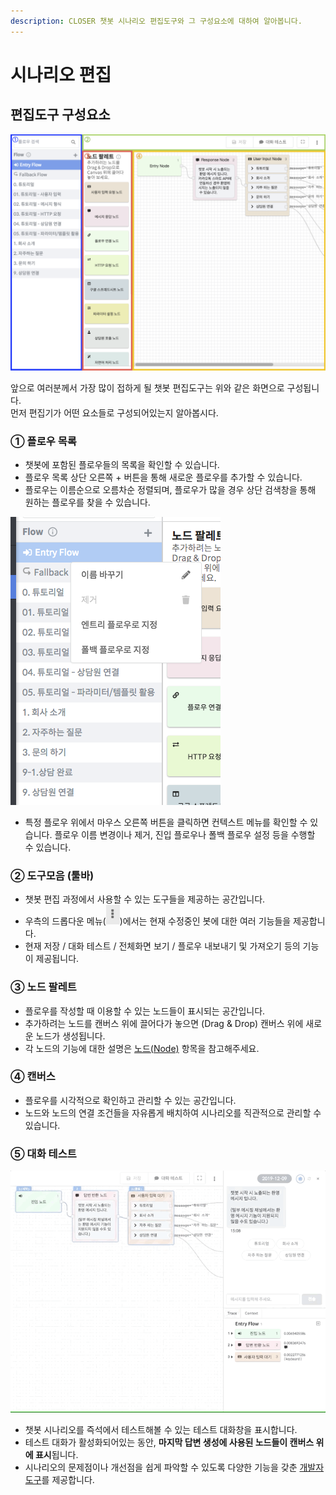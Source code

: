 ```yaml
---
description: CLOSER 챗봇 시나리오 편집도구와 그 구성요소에 대하여 알아봅니다.
---
```


# 시나리오 편집

## 편집도구 구성요소

![&#xCC57;&#xBD07; &#xC2DC;&#xB098;&#xB9AC;&#xC624; &#xD3B8;&#xC9D1; &#xB3C4;&#xAD6C;](../../.gitbook/assets/image.png)

앞으로 여러분께서 가장 많이 접하게 될 챗봇 편집도구는 위와 같은 화면으로 구성됩니다.   
먼저 편집기가 어떤 요소들로 구성되어있는지 알아봅시다.

### ① 플로우 목록

* 챗봇에 포함된 플로우들의 목록을 확인할 수 있습니다.
* 플로우 목록 상단 오른쪽 + 버튼을 통해 새로운 플로우를 추가할 수 있습니다.
* 플로우는 이름순으로 오름차순 정렬되며, 플로우가 많을 경우 상단 검색창을 통해 원하는 플로우를 찾을 수 있습니다.

![&#xD50C;&#xB85C;&#xC6B0; &#xBAA9;&#xB85D; &#xCEE8;&#xD14D;&#xC2A4;&#xD2B8; &#xBA54;&#xB274;](../../.gitbook/assets/image%20%2842%29.png)

* 특정 플로우 위에서 마우스 오른쪽 버튼을 클릭하면 컨텍스트 메뉴를 확인할 수 있습니다.  플로우 이름 변경이나 제거, 진입 플로우나 폴백 플로우 설정 등을 수행할 수 있습니다. 

### **② 도구모음 \(툴바\)**

* 챗봇 편집 과정에서 사용할 수 있는 도구들을 제공하는 공간입니다.
* 우측의 드롭다운 메뉴\(![](../../.gitbook/assets/dropdown_icon.png)\)에서는 현재 수정중인 봇에 대한 여러 기능들을 제공합니다.
* 현재 저장 / 대화 테스트 / 전체화면 보기 / 플로우 내보내기 및 가져오기 등의 기능이 제공됩니다.  

### ③ 노드 팔레트

* 플로우를 작성할 때 이용할 수 있는 노드들이 표시되는 공간입니다.
* 추가하려는 노드를 캔버스 위에 끌어다가 놓으면 \(Drag & Drop\) 캔버스 위에 새로운 노드가 생성됩니다. 
* 각 노드의 기능에 대한 설명은 [노드\(Node\)](node/) 항목을 참고해주세요. 

### ④ 캔버스

* 플로우를 시각적으로 확인하고 관리할 수 있는 공간입니다.
* 노드와 노드의 연결 조건들을 자유롭게 배치하여 시나리오를 직관적으로 관리할 수 있습니다.

### ⑤ 대화 테스트

![&#xB300;&#xD654; &#xD14C;&#xC2A4;&#xD2B8; &#xD654;&#xBA74;](../../.gitbook/assets/bot-inspector.gif)

* 챗봇 시나리오를 즉석에서 테스트해볼 수 있는 테스트 대화창을 표시합니다.
* 테스트 대화가 활성화되어있는 동안, **마지막 답변 생성에 사용된 노드들이 캔버스 위에 표시**됩니다.
* 시나리오의 문제점이나 개선점을 쉽게 파악할 수 있도록 다양한 기능을 갖춘 [개발자 도구](advanced/inspector.md)를 제공합니다.



